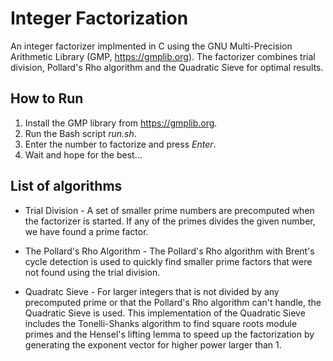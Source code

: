 # Integer Factorization

An integer factorizer implmented in C using the GNU Multi-Precision Arithmetic Library (GMP, https://gmplib.org). The factorizer combines trial division, Pollard's Rho algorithm and the Quadratic Sieve for optimal results.

## How to Run
1. Install the GMP library from https://gmplib.org.
2. Run the Bash script *run.sh*.
3. Enter the number to factorize and press *Enter*.
4. Wait and hope for the best...

## List of algorithms

- Trial Division - A set of smaller prime numbers are precomputed when the factorizer is started. If any of the primes divides the given number, we have found a prime factor.

- The Pollard's Rho Algorithm - The Pollard's Rho algorithm with Brent's cycle detection is used to quickly find smaller prime factors that were not found using the trial division.

- Quadratc Sieve - For larger integers that is not divided by any precomputed prime or that the Pollard's Rho algorithm can't handle, the Quadratic Sieve is used. This implementation of the Quadratic Sieve includes the Tonelli-Shanks algorithm to find square roots module primes and the Hensel's lifting lemma to speed up the factorization by generating the exponent vector for higher power larger than 1.
